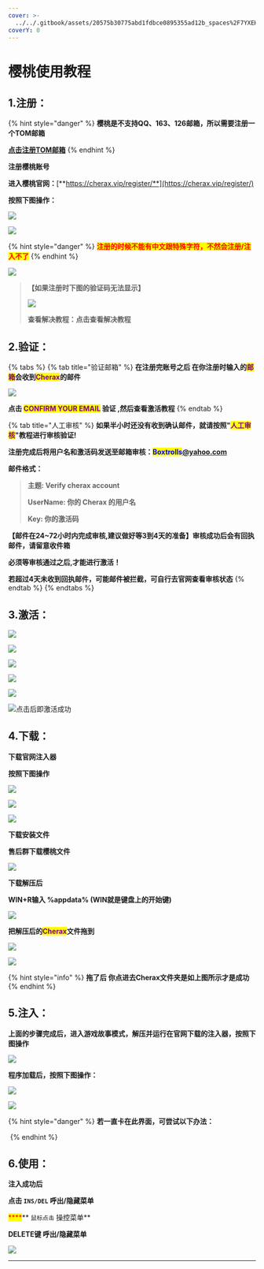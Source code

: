 ```yaml
---
cover: >-
  ../../.gitbook/assets/20575b30775abd1fdbce0895355ad12b_spaces%2F7YXEHggLzaiKwZjRSOD4%2Fuploads%2FDzn5QW2DpoTlJHd45kA8%2FQQ%E5%9B%BE%E7%89%8720220415152429_alt=media&token=59f0ac57-1304-45a7-8726-d62321156154.png
coverY: 0
---
```


# 樱桃使用教程

## 1.注册：

{% hint style="danger" %}
**樱桃是不支持QQ、163、126邮箱，所以需要注册一个TOM邮箱**

[**点击注册TOM邮箱**](https://mail.tom.com)
{% endhint %}

**注册樱桃账号**

**进入樱桃官网：**[**https://cherax.vip/register/**](https://cherax.vip/register/)

**按照下图操作：**

![](<../../.gitbook/assets/image (46).png>)

![](<../../.gitbook/assets/image (28).png>)

{% hint style="danger" %}
<mark style="color:red;">**注册的时候不能有中文跟特殊字符，不然会注册/注入不了**</mark>
{% endhint %}

![
](<../../.gitbook/assets/image (26).png>)

> **【如果注册时下图的验证码无法显示】**
>
> ****![](<../../.gitbook/assets/image (29).png>)****
>
> **查看解决教程：点击查看解决教程**

## **2.验证：**

{% tabs %}
{% tab title="验证邮箱" %}
**在注册完账号之后 在你注册时输入的**<mark style="color:purple;">**邮箱**</mark>**会收到**<mark style="color:purple;">**Cherax**</mark>**的邮件**

![](<../../.gitbook/assets/image (11).png>)

**点击 **<mark style="color:purple;">**CONFIRM YOUR EMAIL**</mark>** 验证 ,然后查看激活教程**
{% endtab %}

{% tab title="人工审核" %}
**如果半小时还没有收到确认邮件，就请按照"**<mark style="color:purple;">**人工审核**</mark>**"教程进行审核验证!**

**注册完成后将用户名和激活码发送至邮箱审核：**<mark style="color:blue;">**Boxtrolls**</mark>[**@yahoo.com**](https://www.outlook.com/?refd=account.microsoft.com\&fref=home.banner.viewinbox)

**邮件格式：**

> **主题: Verify cherax account**
>
> **UserName: 你的 Cherax 的用户名**
>
> **Key: 你的激活码**

**【邮件在24\~72小时内完成审核,建议做好等3到4天的准备】审核成功后会有回执邮件，请留意收件箱**

**必须等审核通过之后,才能进行激活！**

**若超过4天未收到回执邮件，可能邮件被拦截，可自行去官网查看审核状态**
{% endtab %}
{% endtabs %}

## **3.激活：**

![](<../../.gitbook/assets/image (42).png>)

![](<../../.gitbook/assets/image (17).png>)

![](<../../.gitbook/assets/image (40).png>)

![](<../../.gitbook/assets/image (52).png>)

![](<../../.gitbook/assets/image (31).png>)

![点击后即激活成功](<../../.gitbook/assets/image (36).png>)

## 4.下载：

**下载官网注入器**

**按照下图操作**

![](<../../.gitbook/assets/image (27).png>)

![](<../../.gitbook/assets/image (18).png>)

![](<../../.gitbook/assets/image (13).png>)

**下载安装文件**

**售后群下载樱桃文件**

![](<../../.gitbook/assets/image (39).png>)

**下载解压后**

**WIN+R输入 %appdata%  (WIN就是键盘上的开始键)**

****![](<../../.gitbook/assets/image (15).png>)****

**把解压后的**<mark style="color:purple;">**Cherax**</mark>**文件拖到**

![](<../../.gitbook/assets/image (32).png>)

![](<../../.gitbook/assets/image (24).png>)

{% hint style="info" %}
**拖了后 你点进去Cherax文件夹是如上图所示才是成功**
{% endhint %}

## **5.注入：**

**上面的步骤完成后，进入游戏故事模式，解压并运行在官网下载的注入器，按照下图操作**

![](<../../.gitbook/assets/image (59).png>)

**程序加载后，按照下图操作：**

![](<../../.gitbook/assets/image (37).png>)

![](<../../.gitbook/assets/image (20).png>)

{% hint style="danger" %}
**若一直卡在此界面，可尝试以下办法：**

****<img src="../../.gitbook/assets/image (25).png" alt="" data-size="original">****
{% endhint %}

## **6.使用：**

**注入成功后**

**点击 `INS/DEL` 呼出/隐藏菜单**

&#x20;<mark style="color:red;">****</mark>** `鼠标点击` 操控菜单**

**DELETE键 呼出/隐藏菜单**

![](<../../.gitbook/assets/image (9).png>)

****
